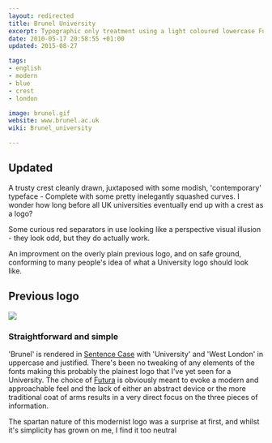 ```yaml
---
layout: redirected
title: Brunel University
excerpt: Typographic only treatment using a light coloured lowercase Futura to state the name as the most important element.
date: 2010-05-17 20:58:55 +01:00
updated: 2015-08-27

tags:
- english
- modern
- blue
- crest
- london

image: brunel.gif
website: www.brunel.ac.uk
wiki: Brunel_university

---
```


## Updated

A trusty crest cleanly drawn, juxtaposed with some modish, 'contemporary' typeface - Complete with some pretty inelegantly squashed curves. I wonder how long before all UK universities eventually end up with a crest as a logo?

Some curious red separators in use looking like a perspective visual illusion - they look odd, but they do actually work.

An improvment on the overly plain previous logo, and on safe ground, conforming to many people's idea of what a University logo should look like.

## Previous logo

![](/images/brunel-old.gif)

### Straightforward and simple

'Brunel' is rendered in [Sentence Case](http://en.wikipedia.org/wiki/Sentence_case) with 'University' and 'West London' in uppercase and justified. There's been no tweaking of any elements of the fonts making this probably the plainest logo that I've yet seen for a University. The choice of [Futura](http://en.wikipedia.org/wiki/Futura_(typeface)) is obviously meant to evoke a modern and approachable feel and the lack of either an abstract device or the more traditional coat of arms results in a very direct focus on the three pieces of information.

The spartan nature of this modernist logo was a surprise at first, and whilst it's simplicity has grown on me, I find it too neutral
